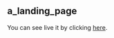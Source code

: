 ## a_landing_page

You can see live it by clicking [here](https://ihsanmaulana14.github.io/a_landing_page/).
